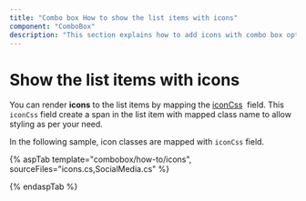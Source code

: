 ```yaml
---
title: "Combo box How to show the list items with icons"
component: "ComboBox"
description: "This section explains how to add icons with combo box options."
---
```


# Show the list items with icons

You can render **icons** to the list items by mapping the
[iconCss](https://help.syncfusion.com/cr/cref_files/aspnetcore-js2/Syncfusion.EJ2~Syncfusion.EJ2.DropDowns.ComboBoxFieldSettings~IconCss.html)
&nbsp;field. This `iconCss` field create a span in the list item with mapped class name
to allow styling as per your need.

In the following sample, icon classes are mapped with `iconCss` field.

{% aspTab template="combobox/how-to/icons", sourceFiles="icons.cs,SocialMedia.cs" %}

{% endaspTab %}